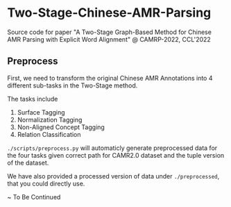# Two-Stage-Chinese-AMR-Parsing
Source code for paper "A Two-Stage Graph-Based Method for Chinese AMR Parsing with Explicit Word Alignment" @ CAMRP-2022, CCL'2022

## Preprocess

First, we need to transform the original Chinese AMR Annotations into 4 different sub-tasks in the Two-Stage method. 

The tasks include
1. Surface Tagging 
2. Normalization Tagging
3. Non-Aligned Concept Tagging
4. Relation Classification

`./scripts/preprocess.py` will automaticly generate preprocessed data for the four tasks given correct path for CAMR2.0 dataset and the tuple version of the dataset.

We have also provided a processed version of data under `./preprocessed`, that you could directly use.

~ To Be Continued
